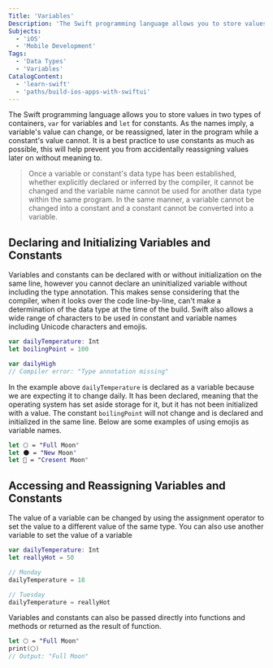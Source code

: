 ```yaml
---
Title: 'Variables'
Description: 'The Swift programming language allows you to store values in two types of containers, var for variables and let for constants. As the names imply, a variables value can change, or be reassigned, later in the program while a constants value cannot. It is a best practice to use constants as much as possible, this will help prevent you from accidentally reassigning values later on without meaning to. > Once a variable or constants data type has been established, whether explicitly declared or inferred by the compiler, it cannot be changed and the variable name cannot be used for another data type within the same program. In the same manner, a variable cannot be changed into a constant and a constant cannot be converted into a variable. Variables and constants can be declared with or without initialization on the same line, however you cannot declare an uninitialized variable without including the type annotation. This makes sense considering that the compiler, when it looks over the code line-by-line, cant make a determination of the data type at the time of the build. Swift also allows a wide range of characters to be used in constant and variable names including Unicode characters and emojis. swift var dailyTemperature: Int let boilingPoint = 100 var dailyHigh'
Subjects:
  - 'iOS'
  - 'Mobile Development'
Tags:
  - 'Data Types'
  - 'Variables'
CatalogContent:
  - 'learn-swift'
  - 'paths/build-ios-apps-with-swiftui'
---
```


The Swift programming language allows you to store values in two types of containers, `var` for variables and `let` for constants. As the names imply, a variable's value can change, or be reassigned, later in the program while a constant's value cannot. It is a best practice to use constants as much as possible, this will help prevent you from accidentally reassigning values later on without meaning to.

> Once a variable or constant's data type has been established, whether explicitly declared or inferred by the compiler, it cannot be changed and the variable name cannot be used for another data type within the same program. In the same manner, a variable cannot be changed into a constant and a constant cannot be converted into a variable.

## Declaring and Initializing Variables and Constants

Variables and constants can be declared with or without initialization on the same line, however you cannot declare an uninitialized variable without including the type annotation. This makes sense considering that the compiler, when it looks over the code line-by-line, can't make a determination of the data type at the time of the build. Swift also allows a wide range of characters to be used in constant and variable names including Unicode characters and emojis.

```swift
var dailyTemperature: Int
let boilingPoint = 100

var dailyHigh
// Compiler error: "Type annotation missing"
```

In the example above `dailyTemperature` is declared as a variable because we are expecting it to change daily. It has been declared, meaning that the operating system has set aside storage for it, but it has not been initialized with a value. The constant `boilingPoint` will not change and is declared and initialized in the same line. Below are some examples of using emojis as variable names.

```swift
let 🌕 = "Full Moon"
let 🌑 = "New Moon"
let 🌙 = "Cresent Moon"
```

## Accessing and Reassigning Variables and Constants

The value of a variable can be changed by using the assignment operator to set the value to a different value of the same type. You can also use another variable to set the value of a variable

```swift
var dailyTemperature: Int
let reallyHot = 50

// Monday
dailyTemperature = 18

// Tuesday
dailyTemperature = reallyHot
```

Variables and constants can also be passed directly into functions and methods or returned as the result of function.

```swift
let 🌕 = "Full Moon"
print(🌕)
// Output: "Full Moon"
```
